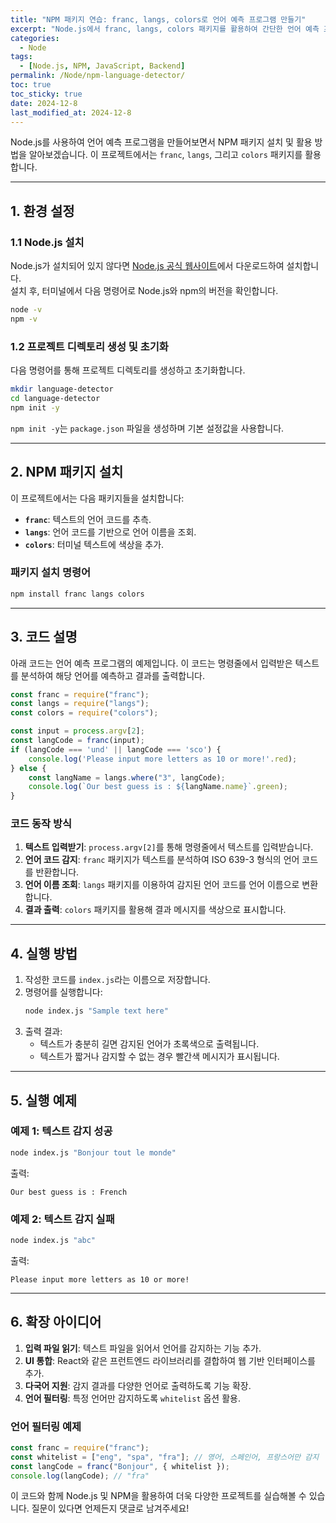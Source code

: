 ```yaml
---
title: "NPM 패키지 연습: franc, langs, colors로 언어 예측 프로그램 만들기"
excerpt: "Node.js에서 franc, langs, colors 패키지를 활용하여 간단한 언어 예측 프로그램을 만들어보고 NPM 설치 및 활용 방법을 배워봅니다."
categories:
  - Node
tags:
  - [Node.js, NPM, JavaScript, Backend]
permalink: /Node/npm-language-detector/
toc: true
toc_sticky: true
date: 2024-12-8
last_modified_at: 2024-12-8
---
```


Node.js를 사용하여 언어 예측 프로그램을 만들어보면서 NPM 패키지 설치 및 활용 방법을 알아보겠습니다. 이 프로젝트에서는 `franc`, `langs`, 그리고 `colors` 패키지를 활용합니다.

---

## 1. 환경 설정

### 1.1 Node.js 설치
Node.js가 설치되어 있지 않다면 [Node.js 공식 웹사이트](https://nodejs.org)에서 다운로드하여 설치합니다.  
설치 후, 터미널에서 다음 명령어로 Node.js와 npm의 버전을 확인합니다.

```bash
node -v
npm -v
```

### 1.2 프로젝트 디렉토리 생성 및 초기화
다음 명령어를 통해 프로젝트 디렉토리를 생성하고 초기화합니다.

```bash
mkdir language-detector
cd language-detector
npm init -y
```

`npm init -y`는 `package.json` 파일을 생성하며 기본 설정값을 사용합니다.

---

## 2. NPM 패키지 설치

이 프로젝트에서는 다음 패키지들을 설치합니다:
- **`franc`**: 텍스트의 언어 코드를 추측.
- **`langs`**: 언어 코드를 기반으로 언어 이름을 조회.
- **`colors`**: 터미널 텍스트에 색상을 추가.

### 패키지 설치 명령어

```bash
npm install franc langs colors
```

---

## 3. 코드 설명

아래 코드는 언어 예측 프로그램의 예제입니다. 이 코드는 명령줄에서 입력받은 텍스트를 분석하여 해당 언어를 예측하고 결과를 출력합니다.

```js
const franc = require("franc");
const langs = require("langs");
const colors = require("colors");

const input = process.argv[2];
const langCode = franc(input);
if (langCode === 'und' || langCode === 'sco') {
    console.log('Please input more letters as 10 or more!'.red);
} else {
    const langName = langs.where("3", langCode);
    console.log(`Our best guess is : ${langName.name}`.green);
}
```

### 코드 동작 방식
1. **텍스트 입력받기**: `process.argv[2]`를 통해 명령줄에서 텍스트를 입력받습니다.
2. **언어 코드 감지**: `franc` 패키지가 텍스트를 분석하여 ISO 639-3 형식의 언어 코드를 반환합니다.
3. **언어 이름 조회**: `langs` 패키지를 이용하여 감지된 언어 코드를 언어 이름으로 변환합니다.
4. **결과 출력**: `colors` 패키지를 활용해 결과 메시지를 색상으로 표시합니다.

---

## 4. 실행 방법

1. 작성한 코드를 `index.js`라는 이름으로 저장합니다.
2. 명령어를 실행합니다:
   ```bash
   node index.js "Sample text here"
   ```
3. 출력 결과:
   - 텍스트가 충분히 길면 감지된 언어가 초록색으로 출력됩니다.
   - 텍스트가 짧거나 감지할 수 없는 경우 빨간색 메시지가 표시됩니다.

---

## 5. 실행 예제

### 예제 1: 텍스트 감지 성공
```bash
node index.js "Bonjour tout le monde"
```
출력:
```plaintext
Our best guess is : French
```

### 예제 2: 텍스트 감지 실패
```bash
node index.js "abc"
```
출력:
```plaintext
Please input more letters as 10 or more!
```

---

## 6. 확장 아이디어

1. **입력 파일 읽기**: 텍스트 파일을 읽어서 언어를 감지하는 기능 추가.
2. **UI 통합**: React와 같은 프런트엔드 라이브러리를 결합하여 웹 기반 인터페이스를 추가.
3. **다국어 지원**: 감지 결과를 다양한 언어로 출력하도록 기능 확장.
4. **언어 필터링**: 특정 언어만 감지하도록 `whitelist` 옵션 활용.

### 언어 필터링 예제
```js
const franc = require("franc");
const whitelist = ["eng", "spa", "fra"]; // 영어, 스페인어, 프랑스어만 감지
const langCode = franc("Bonjour", { whitelist });
console.log(langCode); // "fra"
```

이 코드와 함께 Node.js 및 NPM을 활용하여 더욱 다양한 프로젝트를 실습해볼 수 있습니다. 질문이 있다면 언제든지 댓글로 남겨주세요!
